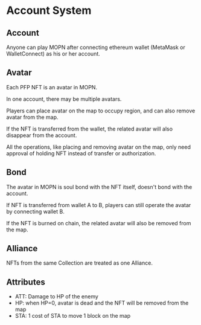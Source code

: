 # Account System

## Account

Anyone can play MOPN after connecting ethereum wallet (MetaMask or WalletConnect) as his or her account.

## Avatar

Each PFP NFT is an avatar in MOPN.

In one account, there may be multiple avatars.&#x20;

Players can place avatar on the map to occupy region, and can also remove avatar from the map.&#x20;

If the NFT is transferred from the wallet, the related avatar will also disappear from the account.&#x20;

All the operations, like placing and removing avatar on the map, only need approval of holding NFT instead of transfer or authorization.

## Bond

The avatar in MOPN is soul bond with the NFT itself, doesn't bond with the account.&#x20;

If NFT is transferred from wallet A to B, players can still operate the avatar by connecting wallet B.&#x20;

If the NFT is burned on chain, the related avatar will also be removed from the map.

## Alliance

NFTs from the same Collection are treated as one Alliance.

## Attributes

* ATT: Damage to HP of the enemy
* HP: when HP=0, avatar is dead and the NFT will be removed from the map
* STA: 1 cost of STA to move 1 block on the map
